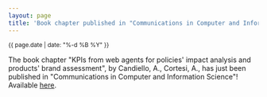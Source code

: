 ```yaml
---
layout: page
title: 'Book chapter published in "Communications in Computer and Information Science"!'
---
```


<small>{{ page.date | date: "%-d %B %Y" }}</small>

The book chapter "KPIs from web agents for policies' impact analysis and products' brand assessment", by Candiello, A., Cortesi, A., has just been published in "Communications in Computer and Information Science"! Available [here](https://doi.org/10.1007/978-3-642-27245-5_24).
